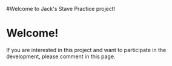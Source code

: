 #Welcome to Jack's Stave Practice project!

# Welcome! #

If you are interested in this project and want to participate in the development, please comment in this page.